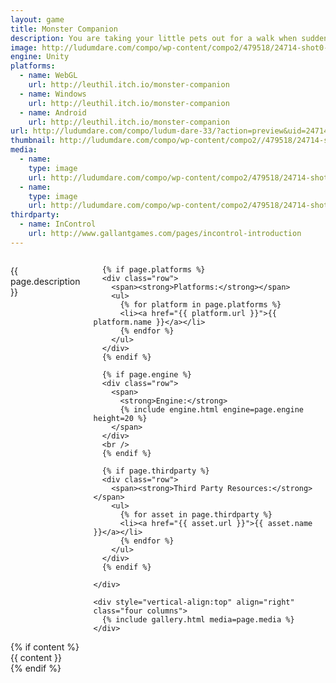 ```yaml
---
layout: game
title: Monster Companion
description: You are taking your little pets out for a walk when suddenly dangerous red spike balls come out of nowhere! Try to stay alive as long as possible by any means necessary, even using your pets as a shield - you monster! But be careful, your pets will get upset if they get hurt or if you don't feed them and may work against you!
image: http://ludumdare.com/compo/wp-content/compo2/479518/24714-shot0-1440463434.jpg
engine: Unity
platforms:
  - name: WebGL
    url: http://leuthil.itch.io/monster-companion
  - name: Windows
    url: http://leuthil.itch.io/monster-companion
  - name: Android
    url: http://leuthil.itch.io/monster-companion
url: http://ludumdare.com/compo/ludum-dare-33/?action=preview&uid=24714
thumbnail: http://ludumdare.com/compo/wp-content/compo2//479518/24714-shot0-1440463434.jpg-crop-180-140.jpg
media:
  - name:
    type: image
    url: http://ludumdare.com/compo/wp-content/compo2/479518/24714-shot0-1440463434.jpg
  - name: 
    type: image
    url: http://ludumdare.com/compo/wp-content/compo2/479518/24714-shot1-1440463434.jpg
thirdparty:
  - name: InControl
    url: http://www.gallantgames.com/pages/incontrol-introduction
---
```


<div class="u-max-full-width">
  <div class="row">
    <div style="vertical-align:top" align="left" class="eight columns">
      <div class="row">
        <p>{{ page.description }}</p>
      </div>
      
      {% if page.platforms %}
      <div class="row">
        <span><strong>Platforms:</strong></span>
        <ul>
          {% for platform in page.platforms %}
          <li><a href="{{ platform.url }}">{{ platform.name }}</a></li>
          {% endfor %}
        </ul>
      </div>
      {% endif %}
      
      {% if page.engine %}
      <div class="row">
        <span>
          <strong>Engine:</strong>
          {% include engine.html engine=page.engine height=20 %}
        </span>
      </div>
      <br />
      {% endif %}
      
      {% if page.thirdparty %}
      <div class="row">
        <span><strong>Third Party Resources:</strong></span>
        <ul>
          {% for asset in page.thirdparty %}
          <li><a href="{{ asset.url }}">{{ asset.name }}</a></li>
          {% endfor %}
        </ul>
      </div>
      {% endif %}
    
    </div>
    
    <div style="vertical-align:top" align="right" class="four columns">
      {% include gallery.html media=page.media %}
    </div>
  </div>
  {% if content %}
  <div class="row">
    {{ content }}
  </div>
  {% endif %}
</div>
